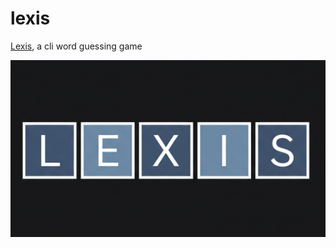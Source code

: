 # lexis
[Lexis](https://en.wiktionary.org/wiki/%CE%BB%CE%AD%CE%BE%CE%B9%CF%82), a cli word guessing game

![lexis logo](logo.jpeg)